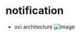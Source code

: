 # notification
- oci architecture
![image](https://user-images.githubusercontent.com/103576921/163527631-c4e54127-e782-4aa6-90d9-17b97ba302c3.png)

